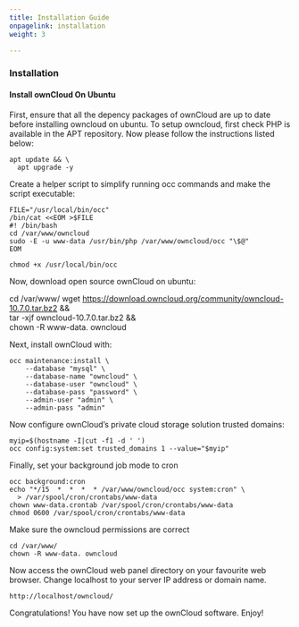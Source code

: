 ```yaml
---
title: Installation Guide
onpagelink: installation
weight: 3

---
```


### **Installation**

#### **Install ownCloud On Ubuntu**

First, ensure that all the depency packages of ownCloud are up to date before installing owncloud on ubuntu. To setup owncloud, first check PHP is available in the APT repository. Now please follow the instructions listed below:

    apt update && \
      apt upgrade -y

Create a helper script to simplify running occ commands and make the script executable:

    FILE="/usr/local/bin/occ"
    /bin/cat <<EOM >$FILE
    #! /bin/bash
    cd /var/www/owncloud
    sudo -E -u www-data /usr/bin/php /var/www/owncloud/occ "\$@"
    EOM

    chmod +x /usr/local/bin/occ

Now, download open source ownCloud on ubuntu:

cd /var/www/
wget https://download.owncloud.org/community/owncloud-10.7.0.tar.bz2 && \
tar -xjf owncloud-10.7.0.tar.bz2 && \
chown -R www-data. owncloud

Next, install ownCloud with:

    occ maintenance:install \
        --database "mysql" \
        --database-name "owncloud" \
        --database-user "owncloud" \
        --database-pass "password" \
        --admin-user "admin" \
        --admin-pass "admin"

Now configure ownCloud’s private cloud storage solution trusted domains:

    myip=$(hostname -I|cut -f1 -d ' ')
    occ config:system:set trusted_domains 1 --value="$myip"

Finally, set your background job mode to cron

    occ background:cron
    echo "*/15  *  *  *  * /var/www/owncloud/occ system:cron" \
      > /var/spool/cron/crontabs/www-data
    chown www-data.crontab /var/spool/cron/crontabs/www-data
    chmod 0600 /var/spool/cron/crontabs/www-data

Make sure the owncloud permissions are correct

    cd /var/www/
    chown -R www-data. owncloud

Now access the ownCloud web panel directory on your favourite web browser. Change localhost to your server IP address or domain name.

    http://localhost/owncloud/

Congratulations! You have now set up the ownCloud software. Enjoy!

